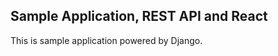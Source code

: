 Sample Application, REST API and React
-----------------------
This is sample application powered by Django.
